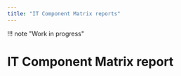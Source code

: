 ```yaml
---
title: "IT Component Matrix reports"
---
```


!!! note "Work in progress"

# IT Component Matrix report
